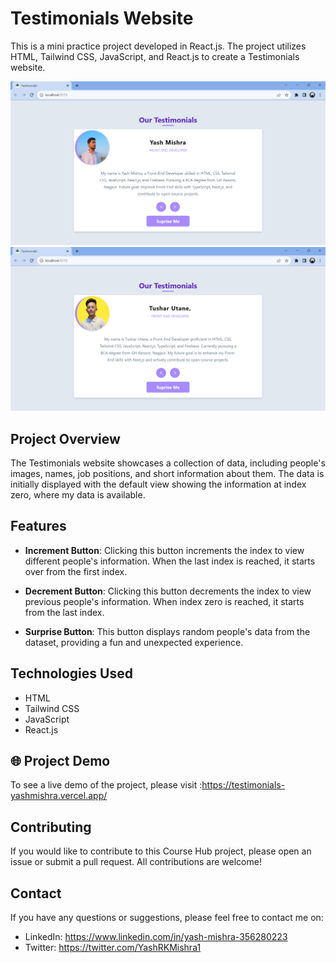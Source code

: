 # Testimonials Website

This is a mini practice project developed in React.js. The project utilizes HTML, Tailwind CSS, JavaScript, and React.js to create a Testimonials website.

<img src="src\assets\Screenshot (6).png">

<img src="src\assets\Screenshot (9).png">

## Project Overview

The Testimonials website showcases a collection of data, including people's images, names, job positions, and short information about them. The data is initially displayed with the default view showing the information at index zero, where my data is available.

## Features

- **Increment Button**: Clicking this button increments the index to view different people's information. When the last index is reached, it starts over from the first index.

- **Decrement Button**: Clicking this button decrements the index to view previous people's information. When index zero is reached, it starts from the last index.

- **Surprise Button**: This button displays random people's data from the dataset, providing a fun and unexpected experience.

## Technologies Used

- HTML
- Tailwind CSS
- JavaScript
- React.js

## 🌐 Project Demo 

To see a live demo of the project, please visit :https://testimonials-yashmishra.vercel.app/

## Contributing

If you would like to contribute to this Course Hub project, please open an issue or submit a pull request. All contributions are welcome!

## Contact 

If you have any questions or suggestions, please feel free to contact me on:

- LinkedIn: https://www.linkedin.com/in/yash-mishra-356280223
- Twitter: https://twitter.com/YashRKMishra1
